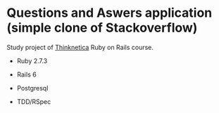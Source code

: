 # Questions and Aswers application (simple clone of Stackoverflow)

Study project of [Thinknetica](https://thinknetica.com/) Ruby on Rails course.

* Ruby 2.7.3

* Rails 6

* Postgresql

* TDD/RSpec
